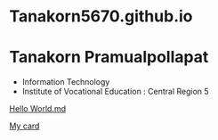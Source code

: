 # Tanakorn5670.github.io

# Tanakorn Pramualpollapat
+ Information Technology
+ Institute of Vocational Education : Central Region 5
  
[Hello World.md](HW.md)

[My card](card.md)

